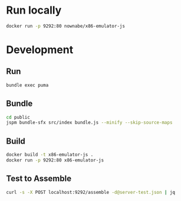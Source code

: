 # Run locally
```bash
docker run -p 9292:80 nownabe/x86-emulator-js
```

# Development
## Run
```bash
bundle exec puma
```

## Bundle
```bash
cd public
jspm bundle-sfx src/index bundle.js --minify --skip-source-maps
```

## Build
```bash
docker build -t x86-emulator-js .
docker run -p 9292:80 x86-emulator-js
```

## Test to Assemble
```bash
curl -s -X POST localhost:9292/assemble -d@server-test.json | jq
```
